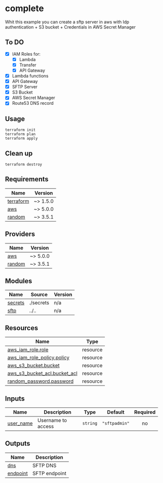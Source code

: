 # complete

<!-- BEGINNING OF PRE-COMMIT-TERRAFORM DOCS HOOK -->
Whit this example you can create a sftp server in aws with Idp authentication + S3 bucket + Credentials in AWS Secret Manager
## To DO
- [X] IAM Roles for:
  - [X] Lambda
  - [X] Transfer
  - [X] API Gateway
- [X] Lambda functions
- [X] API Gateway
- [X] SFTP Server
- [X] S3 Bucket
- [X] AWS Secret Manager
- [X] Route53 DNS record

## Usage
```shell
terraform init
terraform plan
terraform apply
```
## Clean up
```shell
terraform destroy
```

## Requirements

| Name | Version |
|------|---------|
| <a name="requirement_terraform"></a> [terraform](#requirement\_terraform) | ~> 1.5.0 |
| <a name="requirement_aws"></a> [aws](#requirement\_aws) | ~> 5.0.0 |
| <a name="requirement_random"></a> [random](#requirement\_random) | ~> 3.5.1 |

## Providers

| Name | Version |
|------|---------|
| <a name="provider_aws"></a> [aws](#provider\_aws) | ~> 5.0.0 |
| <a name="provider_random"></a> [random](#provider\_random) | ~> 3.5.1 |

## Modules

| Name | Source | Version |
|------|--------|---------|
| <a name="module_secrets"></a> [secrets](#module\_secrets) | ./secrets | n/a |
| <a name="module_sftp"></a> [sftp](#module\_sftp) | ../.. | n/a |

## Resources

| Name | Type |
|------|------|
| [aws_iam_role.role](https://registry.terraform.io/providers/hashicorp/aws/latest/docs/resources/iam_role) | resource |
| [aws_iam_role_policy.policy](https://registry.terraform.io/providers/hashicorp/aws/latest/docs/resources/iam_role_policy) | resource |
| [aws_s3_bucket.bucket](https://registry.terraform.io/providers/hashicorp/aws/latest/docs/resources/s3_bucket) | resource |
| [aws_s3_bucket_acl.bucket_acl](https://registry.terraform.io/providers/hashicorp/aws/latest/docs/resources/s3_bucket_acl) | resource |
| [random_password.password](https://registry.terraform.io/providers/hashicorp/random/latest/docs/resources/password) | resource |

## Inputs

| Name | Description | Type | Default | Required |
|------|-------------|------|---------|:--------:|
| <a name="input_user_name"></a> [user\_name](#input\_user\_name) | Username to access | `string` | `"sftpadmin"` | no |

## Outputs

| Name | Description |
|------|-------------|
| <a name="output_dns"></a> [dns](#output\_dns) | SFTP DNS |
| <a name="output_endpoint"></a> [endpoint](#output\_endpoint) | SFTP endpoint |
<!-- END OF PRE-COMMIT-TERRAFORM DOCS HOOK -->
